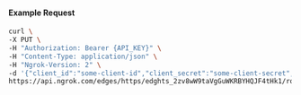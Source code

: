 <!-- Code generated for API Clients. DO NOT EDIT. -->

#### Example Request

```bash
curl \
-X PUT \
-H "Authorization: Bearer {API_KEY}" \
-H "Content-Type: application/json" \
-H "Ngrok-Version: 2" \
-d '{"client_id":"some-client-id","client_secret":"some-client-secret","enabled":true,"issuer":"https://accounts.google.com","scopes":["profile"]}' \
https://api.ngrok.com/edges/https/edghts_2zv8wW9taVgGuWKRBYHQJF4tHk1/routes/edghtsrt_2zv8wXAoozYLm60ZEsdrU0DpqYM/oidc
```
